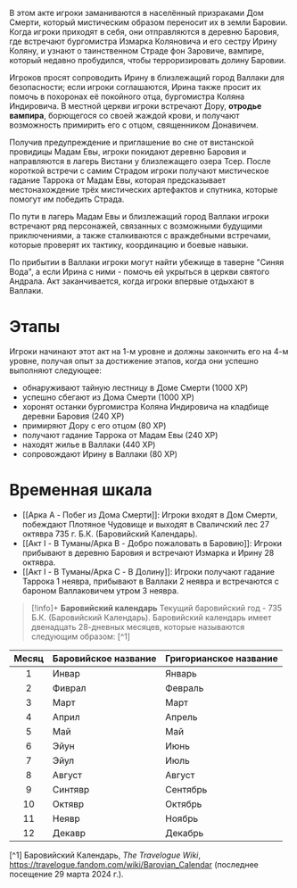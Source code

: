 В этом акте игроки заманиваются в населённый призраками Дом Смерти, который мистическим образом переносит их в земли Баровии. Когда игроки приходят в себя, они отправляются в деревню Баровия, где встречают бургомистра Измарка Коляновича и его сестру Ирину Коляну, и узнают о таинственном Страде фон Заровиче, вампире, который недавно пробудился, чтобы терроризировать долину Баровии.

Игроков просят сопроводить Ирину в близлежащий город Валлаки для безопасности; если игроки соглашаются, Ирина также просит их помочь в похоронах её покойного отца, бургомистра Коляна Индировича. В местной церкви игроки встречают Дору, **отродье вампира**, борющегося со своей жаждой крови, и получают возможность примирить его с отцом, священником Донавичем.

Получив предупреждение и приглашение во сне от вистанской провидицы Мадам Евы, игроки покидают деревню Баровия и направляются в лагерь Вистани у близлежащего озера Тсер. После короткой встречи с самим Страдом игроки получают мистическое гадание Таррока от Мадам Евы, которая предсказывает местонахождение трёх мистических артефактов и спутника, которые помогут им победить Страда.

По пути в лагерь Мадам Евы и близлежащий город Валлаки игроки встречают ряд персонажей, связанных с возможными будущими приключениями, а также сталкиваются с враждебными встречами, которые проверят их тактику, координацию и боевые навыки.

По прибытии в Валлаки игроки могут найти убежище в таверне "Синяя Вода", а если Ирина с ними - помочь ей укрыться в церкви святого Андрала. Акт заканчивается, когда игроки впервые отдыхают в Валлаки.

# Этапы
Игроки начинают этот акт на 1-м уровне и должны закончить его на 4-м уровне, получая опыт за достижение этапов, когда они успешно выполняют следующее:

* обнаруживают тайную лестницу в Доме Смерти (1000 XP)
* успешно сбегают из Дома Смерти (1000 XP)
* хоронят останки бургомистра Коляна Индировича на кладбище деревни Баровия (240 XP)
* примиряют Дору с его отцом (80 XP)
* получают гадание Таррока от Мадам Евы (240 XP)
* находят жилье в Валлаки (440 XP)
* сопровождают Ирину в Валлаки (80 XP)

# Временная шкала
* [[Арка A - Побег из Дома Смерти]]: Игроки входят в Дом Смерти, побеждают Плотяное Чудовище и выходят в Сваличский лес 27 октявра 735 г. Б.К. (Баровийский Календарь).
* [[Акт I - В Туманы/Арка B - Добро пожаловать в Баровию]]: Игроки прибывают в деревню Баровия и встречают Измарка и Ирину 28 октявра.
* [[Акт I - В Туманы/Арка C - В Долину]]: Игроки получают гадание Таррока 1 неявра, прибывают в Валлаки 2 неявра и встречаются с бароном Валлаковичем утром 3 неявра.

> [!info]+ **Баровийский календарь** 
> Текущий баровийский год - 735 Б.К. (Баровийский Календарь). Баровийский календарь имеет двенадцать 28-дневных месяцев, которые называются следующим образом: [^1]
> 
> 
| Месяц | Баровийское название | Григорианское название |
| :---: | :------------------- | :--------------------- |
|   1   | Инвар                | Январь                 |
|   2   | Фиврал               | Февраль                |
|   3   | Март                 | Март                   |
|   4   | Април                | Апрель                 |
|   5   | Май                  | Май                    |
|   6   | Эйун                 | Июнь                   |
|   7   | Эйул                 | Июль                   |
|   8   | Август               | Август                 |
|   9   | Синтявр              | Сентябрь               |
|  10   | Октявр               | Октябрь                |
|  11   | Неявр                | Ноябрь                 |
|  12   | Декавр               | Декабрь                |



[^1] Баровийский Календарь, *The Travelogue Wiki*, https://travelogue.fandom.com/wiki/Barovian_Calendar (последнее посещение 29 марта 2024 г.).

